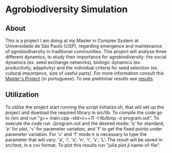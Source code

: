 # Agrobiodiversity Simulation

## About
This is a project I am doing at my Master in Complex System at Universidade de São Paulo (USP), regarding emergence and maintenance of agrobiodiversity in traditional communities. This project will analyse three different dynamics, to study their importance for agrobiodiversity: the social dynamics (ex. seed exchange networks), biologic dynamics (ex. productivity, adaptivity) and the individual criteria for seed selection (ex. cultural importance, size of useful parts). For more information consult this [Master's Project](Masters_Project.pdf) (in portuguese). To see preliminar results see [results](results/).

## Utilization
To utilize the project start running the script initialize.sh, that will set up the project and dowload the required library in src/lib.
To compile the code go to /src and run "g++ main.cpp -std=c++11 -I lib/bmp -o program.out".
To execute the code run ./program.out and the desired mode: 's' for standard, 'p' for plot, 'v' for parameter variation, and 'f' to get the fixed points under parameter variation.
For 'v' and 'f' mode it is necessary to type the parameter that will vary: 'a', 'i', 'o', 'n', 'r', 'v', 'L'.
The result will be saved in src/test, in a csv format. To plot this results run "julia plot.jl name-of-file".
